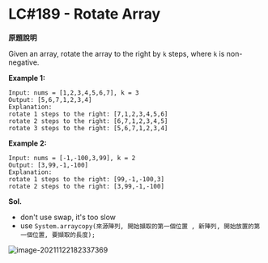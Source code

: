 # LC#189 - Rotate Array

**原題說明**

Given an array, rotate the array to the right by `k` steps, where `k` is non-negative.

**Example 1:**

```
Input: nums = [1,2,3,4,5,6,7], k = 3
Output: [5,6,7,1,2,3,4]
Explanation:
rotate 1 steps to the right: [7,1,2,3,4,5,6]
rotate 2 steps to the right: [6,7,1,2,3,4,5]
rotate 3 steps to the right: [5,6,7,1,2,3,4]
```

**Example 2:**

```
Input: nums = [-1,-100,3,99], k = 2
Output: [3,99,-1,-100]
Explanation: 
rotate 1 steps to the right: [99,-1,-100,3]
rotate 2 steps to the right: [3,99,-1,-100]
```



**Sol.**

* don't use swap, it's too slow
* use `System.arraycopy(來源陣列, 開始擷取的第一個位置 , 新陣列, 開始放置的第一個位置, 要擷取的長度);`

![image-20211122182337369](C:\Users\USER\AppData\Roaming\Typora\typora-user-images\image-20211122182337369.png)

